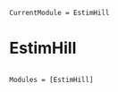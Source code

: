 ```@meta
CurrentModule = EstimHill
```

# EstimHill

```@index
```

```@autodocs
Modules = [EstimHill]
```
